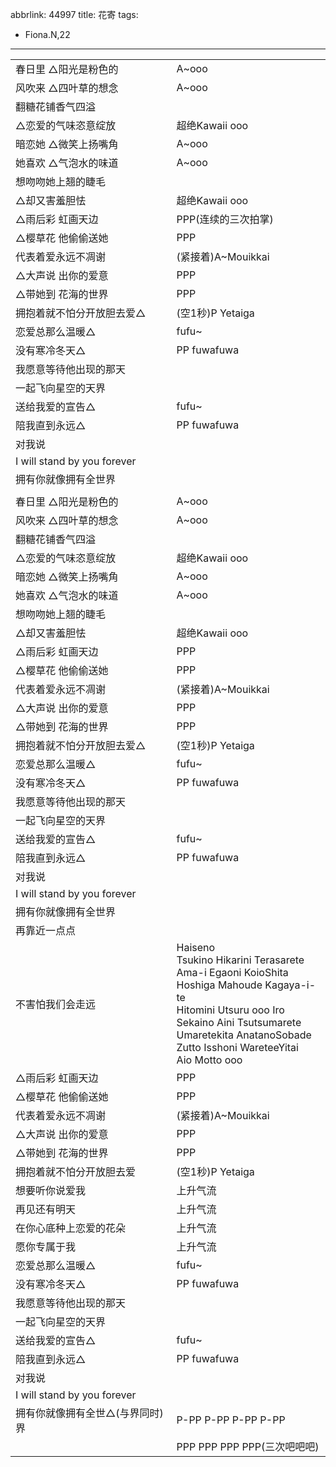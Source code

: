 abbrlink: 44997
title: 花寄
tags:
  - Fiona.N,22
---
|      |      |
|--|--|
|春日里 △阳光是粉色的|A~ooo|
|风吹来 △四叶草的想念|A~ooo|
|翻糖花铺香气四溢|      |
|△恋爱的气味恣意绽放|超绝Kawaii ooo|
|暗恋她 △微笑上扬嘴角|A~ooo|
|她喜欢 △气泡水的味道|A~ooo|
|想吻吻她上翘的睫毛|      |
|△却又害羞胆怯|超绝Kawaii ooo|
|△雨后彩 虹画天边|PPP(连续的三次拍掌)|
|△樱草花 他偷偷送她|PPP|
|代表着爱永远不凋谢|(紧接着)A~Mouikkai|
|△大声说 出你的爱意|PPP|
|△带她到 花海的世界|PPP|
|拥抱着就不怕分开放胆去爱△|(空1秒)P Yetaiga|
|恋爱总那么温暖△|fufu~|
|没有寒冷冬天△|PP fuwafuwa|
|我愿意等待他出现的那天|      |
|一起飞向星空的天界|      |
|送给我爱的宣告△|fufu~|
|陪我直到永远△|PP fuwafuwa|
|对我说|      |
|I will stand by you forever|      |
|拥有你就像拥有全世界|      |
|      |      |
|春日里 △阳光是粉色的|A~ooo|
|风吹来 △四叶草的想念|A~ooo|
|翻糖花铺香气四溢|      |
|△恋爱的气味恣意绽放|超绝Kawaii ooo|
|暗恋她 △微笑上扬嘴角|A~ooo|
|她喜欢 △气泡水的味道|A~ooo|
|想吻吻她上翘的睫毛|      |
|△却又害羞胆怯|超绝Kawaii ooo|
|△雨后彩 虹画天边|PPP|
|△樱草花 他偷偷送她|PPP|
|代表着爱永远不凋谢|(紧接着)A~Mouikkai|
|△大声说 出你的爱意|PPP|
|△带她到 花海的世界|PPP|
|拥抱着就不怕分开放胆去爱△|(空1秒)P Yetaiga|
|恋爱总那么温暖△|fufu~|
|没有寒冷冬天△|PP fuwafuwa|
|我愿意等待他出现的那天|      |
|一起飞向星空的天界|      |
|送给我爱的宣告△|fufu~|
|陪我直到永远△|PP fuwafuwa|
|对我说|      |
|I will stand by you forever|      |
|拥有你就像拥有全世界|      |
|再靠近一点点|      |
|不害怕我们会走远|Haiseno<br>Tsukino Hikarini Terasarete<br>Ama-i Egaoni KoioShita<br>Hoshiga Mahoude Kagaya-i-te<br>Hitomini Utsuru ooo Iro<br>Sekaino Aini Tsutsumarete<br>Umaretekita AnatanoSobade<br>Zutto Isshoni WareteeYitai<br>Aio Motto ooo|
|△雨后彩 虹画天边|PPP|
|△樱草花 他偷偷送她|PPP|
|代表着爱永远不凋谢|(紧接着)A~Mouikkai|
|△大声说 出你的爱意|PPP|
|△带她到 花海的世界|PPP|
|拥抱着就不怕分开放胆去爱|(空1秒)P Yetaiga|
|想要听你说爱我|上升气流|
|再见还有明天|上升气流|
|在你心底种上恋爱的花朵|上升气流|
|愿你专属于我|上升气流|
|恋爱总那么温暖△|fufu~|
|没有寒冷冬天△|PP fuwafuwa|
|我愿意等待他出现的那天|      |
|一起飞向星空的天界|      |
|送给我爱的宣告△|fufu~|
|陪我直到永远△|PP fuwafuwa|
|对我说|      |
|I will stand by you forever|      |
|拥有你就像拥有全世△(与界同时)界|P-PP P-PP P-PP P-PP |
|      |PPP PPP PPP PPP(三次吧吧吧)|